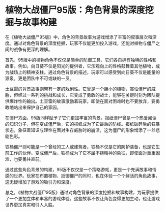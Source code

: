 # 植物大战僵尸95版：角色背景的深度挖掘与故事构建

在《植物大战僵尸95版》中，角色的背景故事为游戏增添了丰富的叙事层次和深度。通过对角色背景的深度挖掘，玩家不仅能更加投入游戏，还能对植物与僵尸之间的战争有更深的理解。

首先，95版中的植物角色不仅仅是简单的防御工具，它们各自拥有独特的性格和故事。例如，向日葵不仅是阳光的提供者，它乐观向上的性格鼓舞着其他植物，成为战场上的精神支柱。通过角色背景的描述，玩家可以感受到向日葵不仅是能量的源泉，更是团队中不可或缺的一员。

土豆雷的背景故事则带有一定的戏剧性。它曾是一个胆小的植物，害怕僵尸的威胁，但经过一系列的挑战和成长，它变成了勇敢的战士，能够在关键时刻为团队提供爆炸性的输出。土豆雷的故事激励着玩家，即使在面对困难时也不要放弃，要勇敢地站出来保护自己的家园。

在僵尸方面，95版同样赋予了它们更加丰富的背景。报纸僵尸曾是一个热爱阅读的知识分子，但在变成僵尸后，它的报纸成为了它最后的防线。报纸破碎后的狂暴状态，象征着知识与理性在面对生存威胁时的崩溃，这为僵尸的形象增添了一丝悲剧色彩。

铁桶僵尸则可能是一个曾经的工人或建筑者，铁桶不仅是它的防护装备，也是它生前工作的伙伴。变成僵尸后，铁桶成为了它不屈不挠精神的象征，即使面对重重困难，也要勇往直前。

通过这些角色背景的构建，95版不仅仅是一个策略游戏，更是一个充满故事和情感的世界。玩家在布置植物、抵御僵尸的同时，也在体验一个个鲜活的角色故事，这无疑增加了游戏的吸引力和深度。

总之，《植物大战僵尸95版》通过对角色背景的深度挖掘和故事构建，为玩家提供了一个更加立体和丰富的游戏体验。这些故事不仅让角色变得更加生动，也让游戏世界更加真实和引人入胜。